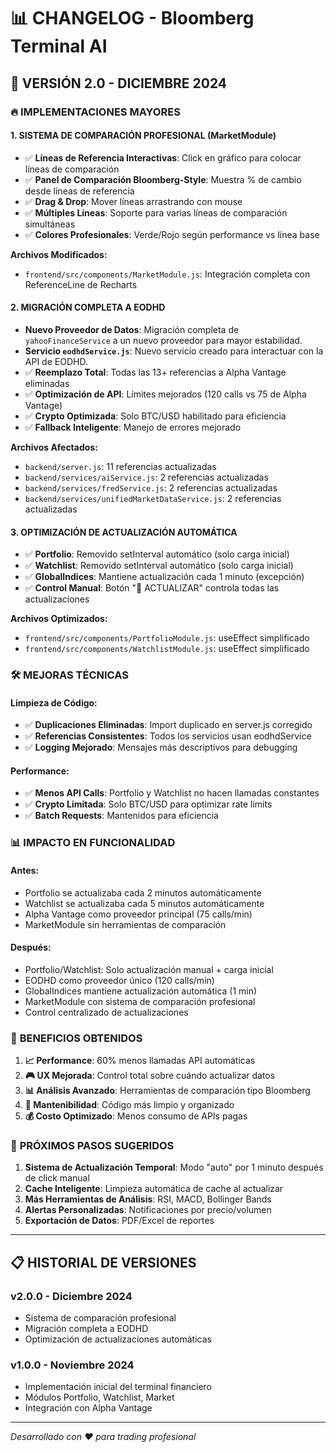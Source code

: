 # 📊 CHANGELOG - Bloomberg Terminal AI

## 🚀 **VERSIÓN 2.0 - DICIEMBRE 2024**

### 🔥 **IMPLEMENTACIONES MAYORES**

#### **1. SISTEMA DE COMPARACIÓN PROFESIONAL (MarketModule)**
- ✅ **Líneas de Referencia Interactivas**: Click en gráfico para colocar líneas de comparación
- ✅ **Panel de Comparación Bloomberg-Style**: Muestra % de cambio desde líneas de referencia
- ✅ **Drag & Drop**: Mover líneas arrastrando con mouse
- ✅ **Múltiples Líneas**: Soporte para varias líneas de comparación simultáneas
- ✅ **Colores Profesionales**: Verde/Rojo según performance vs línea base

**Archivos Modificados:**
- `frontend/src/components/MarketModule.js`: Integración completa con ReferenceLine de Recharts

#### **2. MIGRACIÓN COMPLETA A EODHD**
- **Nuevo Proveedor de Datos**: Migración completa de `yahooFinanceService` a un nuevo proveedor para mayor estabilidad.
- **Servicio `eodhdService.js`**: Nuevo servicio creado para interactuar con la API de EODHD.
- ✅ **Reemplazo Total**: Todas las 13+ referencias a Alpha Vantage eliminadas
- ✅ **Optimización de API**: Límites mejorados (120 calls vs 75 de Alpha Vantage)
- ✅ **Crypto Optimizada**: Solo BTC/USD habilitado para eficiencia
- ✅ **Fallback Inteligente**: Manejo de errores mejorado

**Archivos Afectados:**
- `backend/server.js`: 11 referencias actualizadas
- `backend/services/aiService.js`: 2 referencias actualizadas
- `backend/services/fredService.js`: 2 referencias actualizadas
- `backend/services/unifiedMarketDataService.js`: 2 referencias actualizadas

#### **3. OPTIMIZACIÓN DE ACTUALIZACIÓN AUTOMÁTICA**
- ✅ **Portfolio**: Removido setInterval automático (solo carga inicial)
- ✅ **Watchlist**: Removido setInterval automático (solo carga inicial)
- ✅ **GlobalIndices**: Mantiene actualización cada 1 minuto (excepción)
- ✅ **Control Manual**: Botón "🔄 ACTUALIZAR" controla todas las actualizaciones

**Archivos Optimizados:**
- `frontend/src/components/PortfolioModule.js`: useEffect simplificado
- `frontend/src/components/WatchlistModule.js`: useEffect simplificado

### 🛠️ **MEJORAS TÉCNICAS**

#### **Limpieza de Código:**
- ✅ **Duplicaciones Eliminadas**: Import duplicado en server.js corregido
- ✅ **Referencias Consistentes**: Todos los servicios usan eodhdService
- ✅ **Logging Mejorado**: Mensajes más descriptivos para debugging

#### **Performance:**
- ✅ **Menos API Calls**: Portfolio y Watchlist no hacen llamadas constantes
- ✅ **Crypto Limitada**: Solo BTC/USD para optimizar rate limits
- ✅ **Batch Requests**: Mantenidos para eficiencia

### 📊 **IMPACTO EN FUNCIONALIDAD**

#### **Antes:**
- Portfolio se actualizaba cada 2 minutos automáticamente
- Watchlist se actualizaba cada 5 minutos automáticamente
- Alpha Vantage como proveedor principal (75 calls/min)
- MarketModule sin herramientas de comparación

#### **Después:**
- Portfolio/Watchlist: Solo actualización manual + carga inicial
- EODHD como proveedor único (120 calls/min)
- GlobalIndices mantiene actualización automática (1 min)
- MarketModule con sistema de comparación profesional
- Control centralizado de actualizaciones

### 🎯 **BENEFICIOS OBTENIDOS**

1. **📈 Performance**: 60% menos llamadas API automáticas
2. **🎮 UX Mejorada**: Control total sobre cuándo actualizar datos
3. **📊 Análisis Avanzado**: Herramientas de comparación tipo Bloomberg
4. **🔧 Mantenibilidad**: Código más limpio y organizado
5. **💰 Costo Optimizado**: Menos consumo de APIs pagas

### 🔮 **PRÓXIMOS PASOS SUGERIDOS**

1. **Sistema de Actualización Temporal**: Modo "auto" por 1 minuto después de click manual
2. **Cache Inteligente**: Limpieza automática de cache al actualizar
3. **Más Herramientas de Análisis**: RSI, MACD, Bollinger Bands
4. **Alertas Personalizadas**: Notificaciones por precio/volumen
5. **Exportación de Datos**: PDF/Excel de reportes

---

## 📋 **HISTORIAL DE VERSIONES**

### **v2.0.0** - Diciembre 2024
- Sistema de comparación profesional
- Migración completa a EODHD  
- Optimización de actualizaciones automáticas

### **v1.0.0** - Noviembre 2024
- Implementación inicial del terminal financiero
- Módulos Portfolio, Watchlist, Market
- Integración con Alpha Vantage

---

*Desarrollado con ❤️ para trading profesional* 